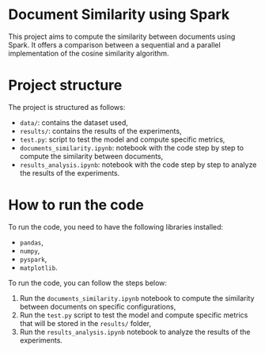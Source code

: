 # Document Similarity using Spark
This project aims to compute the similarity between documents using Spark. It offers a comparison between a sequential and a parallel implementation of the cosine similarity algorithm.

# Project structure
The project is structured as follows:
- `data/`: contains the dataset used,
- `results/`: contains the results of the experiments,
- `test.py`: script to test the model and compute specific metrics,
- `documents_similarity.ipynb`: notebook with the code step by step to compute the similarity between documents,
- `results_analysis.ipynb`: notebook with the code step by step to analyze the results of the experiments.

# How to run the code
To run the code, you need to have the following libraries installed:
- `pandas`,
- `numpy`,
- `pyspark`,
- `matplotlib`.

To run the code, you can follow the steps below:
1. Run the `documents_similarity.ipynb` notebook to compute the similarity between documents on specific configurations,
2. Run the `test.py` script to test the model and compute specific metrics that will be stored in the `results/` folder,
3. Run the `results_analysis.ipynb` notebook to analyze the results of the experiments.